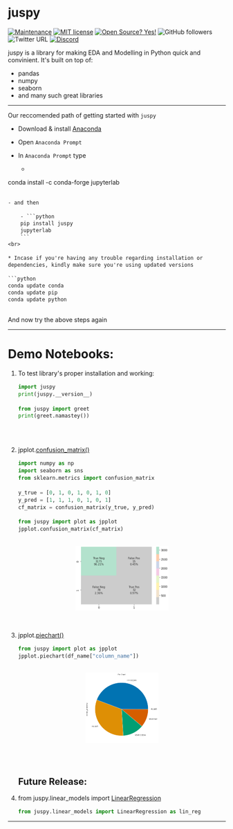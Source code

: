 # juspy
[![Maintenance](https://img.shields.io/badge/Maintained%3F-yes-green.svg)](https://github.com/juspreet51/juspreet51_pkg)
[![MIT license](https://img.shields.io/badge/License-MIT-blue.svg)](https://opensource.org/licenses/MIT)
[![Open Source? Yes!](https://badgen.net/badge/Open%20Source%20%3F/Yes%21/blue?icon=github)](https://github.com/juspreet51/juspreet51_pkg)
![GitHub followers](https://img.shields.io/github/followers/juspreet51?label=%40Juspreet51&style=social)
![Twitter URL](https://img.shields.io/twitter/url?label=%40Juspreet51&style=social&url=https%3A%2F%2Fwww.twitter.com%2Fjuspreet51)
[![Discord](https://badgen.net/badge/icon/discord?icon=discord&label)](https://discord.gg/BMSMBmuweD)


juspy is a library for making EDA and Modelling in Python quick and convinient. It's built on top of:
- pandas
- numpy
- seaborn
- and many such great libraries

___
Our reccomended path of getting started with `juspy` 
<br>
- Download & install [Anaconda](https://www.anaconda.com/products/individual)
- Open `Anaconda Prompt`
- In `Anaconda Prompt` type

    - ```python
conda install -c conda-forge jupyterlab
```

- and then

    - ```python
    pip install juspy
    jupyterlab
    ```
<br>

* Incase if you're having any trouble regarding installation or dependencies, kindly make sure you're using updated versions

```python
conda update conda
conda update pip
conda update python
```
<br>
And now try the above steps again

___
# Demo Notebooks:
<ol>
<li>
        
To test library's proper installation and working:

```python
import juspy
print(juspy.__version__)

from juspy import greet
print(greet.namastey())
```
    
</li>
<br><br>
<li>
    
 jpplot.[confusion_matrix()](https://github.com/juspreet51/juspy/blob/main/src/juspy/demo_nbs/01_confusion_matrix.ipynb)
```python
import numpy as np
import seaborn as sns
from sklearn.metrics import confusion_matrix

y_true = [0, 1, 0, 1, 0, 1, 0]
y_pred = [1, 1, 1, 0, 1, 0, 1]
cf_matrix = confusion_matrix(y_true, y_pred)

from juspy import plot as jpplot
jpplot.confusion_matrix(cf_matrix)
```
<br>
<img 
src="https://raw.githubusercontent.com/juspreet51/juspreet51_pkg/main/src/juspreet51/media/plot_cfm_output.PNG" 
style="width:45%;  display: block; margin-left: auto;  margin-right: auto;">
</li>
<br><br>
<li> 

jpplot.[piechart()](https://github.com/juspreet51/juspy/blob/main/src/juspy/demo_nbs/02_piechart.ipynb)

```python
from juspy import plot as jpplot
jpplot.piechart(df_name["column_name"])
```
<br>
<img 
src="https://raw.githubusercontent.com/juspreet51/juspreet51_pkg/main/src/juspreet51/media/draw_piechart.PNG" 
style="width:35%;  display: block; margin-left: auto;  margin-right: auto;">
</li>

<br><br>
    
## Future Release:

<li> 

from juspy.linear_models import [LinearRegression](#)
<br>
```python
from juspy.linear_models import LinearRegression as lin_reg
```
</li>
</ol>

___